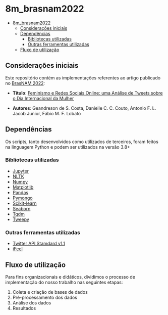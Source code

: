 # 8m_brasnam2022

- [8m_brasnam2022](#8m_brasnam2022)
  - [Considerações iniciais](#considerações-iniciais)
  - [Dependências](#dependências)
    - [Bibliotecas utilizadas](#bibliotecas-utilizadas)
    - [Outras ferramentas utilizadas](#outras-ferramentas-utilizadas)
  - [Fluxo de utilização](#fluxo-de-utilização)

## Considerações iniciais

Este repositório contém as implementações referentes ao artigo publicado no [BrasNAM 2022](https://sol.sbc.org.br/index.php/brasnam):

- **Título**: [Feminismo e Redes Sociais Online: uma Análise de Tweets sobre o Dia Internacional da Mulher](https://sol.sbc.org.br/index.php/brasnam/article/view/20526)

- **Autores**: Geandreson de S. Costa, Danielle C. C. Couto, Antonio F. L. Jacob Junior, Fábio M. F. Lobato

## Dependências

Os scripts, tanto desenvolvidos como utilizados de terceiros, foram feitos na linguagem Python e podem ser utilizados na versão 3.8+

### Bibliotecas utilizadas

- [Jupyter](https://docs.jupyter.org/en/latest/)
- [NLTK](https://www.nltk.org/)
- [Numpy](https://numpy.org/)
- [Matplotlib](https://matplotlib.org/stable/index.html)
- [Pandas](https://pandas.pydata.org/)
- [Pymongo](https://pymongo.readthedocs.io/en/stable/)
- [Scikit-learn](https://scikit-learn.org/stable/)
- [Seaborn](https://seaborn.pydata.org/)
- [Tqdm](https://tqdm.github.io/)
- [Tweepy](https://docs.tweepy.org/en/stable/)

### Outras ferramentas utilizadas

- [Twitter API Stamdard v1.1](https://developer.twitter.com/en/docs/twitter-api/v1)
- [iFeel](https://bitbucket.org/matheusaraujo/methodsjava/src/master/)

## Fluxo de utilização

Para fins organizacionais e didáticos, dividimos o processo de implementação do nosso trabalho nas seguintes etapas:

1. Coleta e criação de bases de dados
2. Pré-processamento dos dados
3. Análise dos dados
4. Resultados
